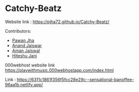# Catchy-Beatz


Website link : https://pjha72.github.io/Catchy-Beatz/

Contributors:

* [Pawan Jha](https://github.com/pjha2002)
* [Anand Jaiswar](https://github.com/anand-3399)
* [Aman Jaiswal](https://github.com/Amanj-18)
* [Hiteshu Jani](https://github.com/hiteshujani2002)

000webhost website link 
https://playwithmusic.000webhostapp.com/index.html

Link : https://6311c1861f356f5fcc28e29c--sensational-banoffee-96aa1b.netlify.app/
